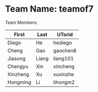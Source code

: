 # Team Name: teamof7

Team Members:

|First|Last|UTorid|
|---------|---------|------|
|Diego    |He       |hediego|
|Cheng    |Gao      |gaochen8|
|Jiasong  |Liang    |liang101|
|Chengyu  |Xin      |xincheng|
|Xinzheng |Xu       |xuxinzhe|
|Hongming |Li       |lihongm2|
